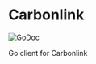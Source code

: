 Carbonlink
==========

[![GoDoc](https://godoc.org/gopkg.in/astral1/carbonlink.v1?status.svg)](https://godoc.org/gopkg.in/astral1/carbonlink.v1)

Go client for Carbonlink
